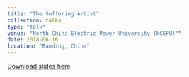 ```yaml
---
title: "The Suffering Artist"
collection: talks
type: "talk"
venue: "North China Electric Power University (NCEPU)""
date: 2018-06-16
location: "Baoding, China"
---
```


[Download slides here](http://knielbo.github.io/files/kln_baoding18.pdf)
